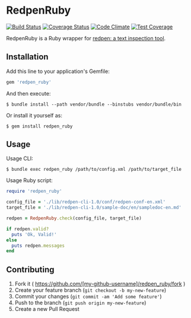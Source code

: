 # RedpenRuby

[![Build Status](https://travis-ci.org/akinomurasame/redpen_ruby.svg?branch=travis-ci)](https://travis-ci.org/akinomurasame/redpen_ruby)
[![Coverage Status](https://coveralls.io/repos/akinomurasame/redpen_ruby/badge.png?branch=coveralls)](https://coveralls.io/r/akinomurasame/redpen_ruby?branch=coveralls)
[![Code Climate](https://codeclimate.com/github/akinomurasame/redpen_ruby/badges/gpa.svg)](https://codeclimate.com/github/akinomurasame/redpen_ruby)
[![Test Coverage](https://codeclimate.com/github/akinomurasame/redpen_ruby/badges/coverage.svg)](https://codeclimate.com/github/akinomurasame/redpen_ruby)


RedpenRuby is a Ruby wrapper for [redpen: a text inspection tool](https://github.com/recruit-tech/redpen).

## Installation

Add this line to your application's Gemfile:

```ruby
gem 'redpen_ruby'
```

And then execute:

    $ bundle install --path vendor/bundle --binstubs vendor/bundle/bin

Or install it yourself as:

    $ gem install redpen_ruby

## Usage

Usage CLI:

    $ bundle exec redpen_ruby /path/to/config.xml /path/to/target_file

Usage Ruby script:

```ruby
require 'redpen_ruby'

config_file = './lib/redpen-cli-1.0/conf/redpen-conf-en.xml'
target_file = './lib/redpen-cli-1.0/sample-doc/en/sampledoc-en.md'

redpen = RedpenRuby.check(config_file, target_file)

if redpen.valid?
  puts 'Ok, Valid!'
else
  puts redpen.messages
end
```

## Contributing

1. Fork it ( https://github.com/[my-github-username]/redpen_ruby/fork )
2. Create your feature branch (`git checkout -b my-new-feature`)
3. Commit your changes (`git commit -am 'Add some feature'`)
4. Push to the branch (`git push origin my-new-feature`)
5. Create a new Pull Request
